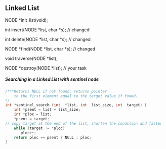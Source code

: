 ## Linked List

NODE *init_list(void);

int insert(NODE *list, char *s); // changed

int delete(NODE *list, char *s); // changed

NODE *find(NODE *list, char *s); // changed

void traverse(NODE *list);

NODE *destroy(NODE *list);       // your task

##### Searching in a Linked List with sentinel node
```c
/***Returns NULL if not found; returns pointer
	to the first element equal to the target value if found.
*/
int *sentinel_search (int  *list, int  list_size, int  target) {
	int *psent = list + list_size;
	int *ploc = list;
    *psent = target;  
// copy target at the end of the list, shorten the condition and fasten the process
	while (target != *ploc)
	   ploc++;
    return ploc == psent ? NULL : ploc;
}

```
